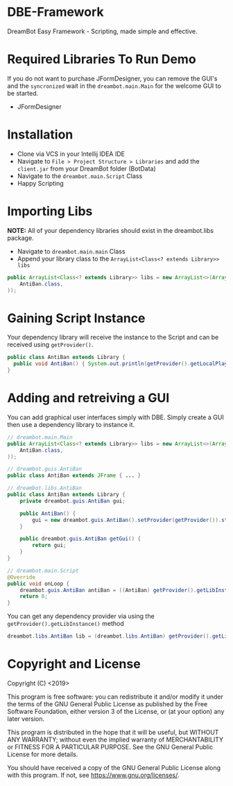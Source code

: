 # DBE-Framework
DreamBot Easy Framework - Scripting, made simple and effective.

# Required Libraries To Run Demo
If you do not want to purchase JFormDesigner, you can remove the GUI's and the `syncronized` wait in the `dreambot.main.Main` for the welcome GUI to be started.

- JFormDesigner

# Installation
- Clone via VCS in your Intellij IDEA IDE
- Navigate to `File > Project Structure > Libraries` and add the `client.jar` from your DreamBot folder (BotData)
- Navigate to the `dreambot.main.Script` Class
- Happy Scripting

# Importing Libs
**NOTE:** All of your dependency libraries should exist in the dreambot.libs package.

- Navigate to `dreambot.main.main` Class
- Append your library class to the `ArrayList<Class<? extends Library>> libs`

```java
public ArrayList<Class<? extends Library>> libs = new ArrayList<>(Arrays.asList(
    AntiBan.class,
));
```

# Gaining Script Instance
Your dependency library will receive the instance to the Script and can be received using `getProvider()`.

```java
public class AntiBan extends Library {
  public void AntiBan() { System.out.println(getProvider().getLocalPlayer().getName()); }
}
```

# Adding and retreiving a GUI
You can add graphical user interfaces simply with DBE. Simply create a GUI then use a dependency library to instance it.

```java
// dreambot.main.Main
public ArrayList<Class<? extends Library>> libs = new ArrayList<>(Arrays.asList(
    AntiBan.class,
));

// dreambot.guis.AntiBan
public class AntiBan extends JFrame { ... }

// dreambot.libs.AntiBan
public class AntiBan extends Library {
    private dreambot.guis.AntiBan gui;

    public AntiBan() {
        gui = new dreambot.guis.AntiBan().setProvider(getProvider()).start();
    }

    public dreambot.guis.AntiBan getGui() {
        return gui;
    }
}

// dreambot.main.Script
@Override
public void onLoop {
    dreambot.guis.AntiBan antiBan = ((AntiBan) getProvider().getLibInstance(AntiBan.class)).getGui();
    return 0;
}
```

You can get any dependency provider via using the `getProvider().getLibInstance()` method

```java
dreambot.libs.AntiBan lib = (dreambot.libs.AntiBan) getProvider().getLibInstance(dreambot.libs.AntiBan.class);
```

# Copyright and License
Copyright (C) <2019>  <Kye-T>

This program is free software: you can redistribute it and/or modify
it under the terms of the GNU General Public License as published by
the Free Software Foundation, either version 3 of the License, or
(at your option) any later version.

This program is distributed in the hope that it will be useful,
but WITHOUT ANY WARRANTY; without even the implied warranty of
MERCHANTABILITY or FITNESS FOR A PARTICULAR PURPOSE.  See the
GNU General Public License for more details.

You should have received a copy of the GNU General Public License
along with this program.  If not, see <https://www.gnu.org/licenses/>.

